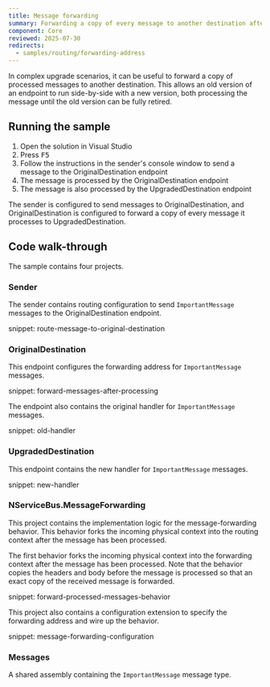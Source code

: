 ```yaml
---
title: Message forwarding
summary: Forwarding a copy of every message to another destination after it is processed
component: Core
reviewed: 2025-07-30
redirects:
  - samples/routing/forwarding-address
---
```


In complex upgrade scenarios, it can be useful to forward a copy of processed messages to another destination. This allows an old version of an endpoint to run side-by-side with a new version, both processing the message until the old version can be fully retired.

## Running the sample

1. Open the solution in Visual Studio
1. Press <kbd>F5</kbd>
1. Follow the instructions in the sender's console window to send a message to the OriginalDestination endpoint
1. The message is processed by the OriginalDestination endpoint
1. The message is also processed by the UpgradedDestination endpoint

The sender is configured to send messages to OriginalDestination, and OriginalDestination is configured to forward a copy of every message it processes to UpgradedDestination.

## Code walk-through

The sample contains four projects.

### Sender

The sender contains routing configuration to send `ImportantMessage` messages to the OriginalDestination endpoint.

snippet: route-message-to-original-destination

### OriginalDestination

This endpoint configures the forwarding address for `ImportantMessage` messages.

snippet: forward-messages-after-processing

The endpoint also contains the original handler for `ImportantMessage` messages.

snippet: old-handler

### UpgradedDestination

This endpoint contains the new handler for `ImportantMessage` messages.

snippet: new-handler

### NServiceBus.MessageForwarding

This project contains the implementation logic for the message-forwarding behavior. This behavior forks the incoming physical context into the routing context after the message has been processed.

The first behavior forks the incoming physical context into the forwarding context after the message has been processed. Note that the behavior copies the headers and body before the message is processed so that an exact copy of the received message is forwarded.

snippet: forward-processed-messages-behavior

This project also contains a configuration extension to specify the forwarding address and wire up the behavior.

snippet: message-forwarding-configuration

### Messages

A shared assembly containing the `ImportantMessage` message type.
